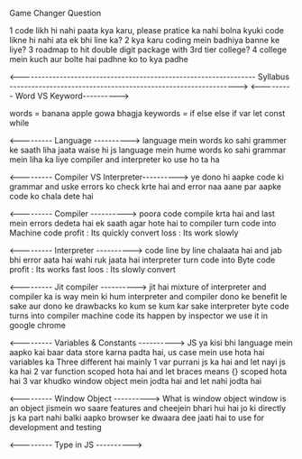  Game Changer Question

 1 code likh hi nahi paata kya karu, please pratice ka nahi bolna kyuki code likne hi nahi ata ek bhi line ka?
 2 kya karu coding mein badhiya banne ke liye?
 3 roadmap to hit double digit package with 3rd tier college?
 4 college mein kuch aur bolte hai padhne ko to kya padhe

 <----------------------------------------------------------------- Syllabus --------------------------------------------------------------->
 <--------- Word VS Keyword---------->

 words = banana apple gowa bhagja
 keywords = if else else if var let const while

 <--------- Language ---------->
 language mein words ko sahi grammer ke saath liha jaata waise hi  js language mein hume words ko sahi grammar mein liha ka liye
 compiler and interpreter ko use ho ta ha

 <--------- Compiler VS Interpreter---------->
 ye dono hi aapke code ki grammar and uske errors ko check krte hai and error naa aane par aapke code ko chala dete hai

 <--------- Compiler ---------->
 poora code compile krta hai and last mein errors dedeta hai ek saath agar hote hai to
 compiler turn code into Machine code
 profit : Its quickly convert
 loss   : Its work slowly

 <--------- Interpreter ---------->
 code line by line chalaata hai and jab bhi error aata hai wahi ruk jaata hai
 interpreter turn code into Byte code
 profit : Its works fast
 loos   : Its slowly convert

 <--------- Jit compiler ---------->
 jit hai mixture of interpreter and compiler ka is way mein ki hum interpreter and compiler dono ke benefit le sake aur dono ke
 drawbacks ko kum se kum kar sake
 interpreter byte code turns into compiler machine code its happen by inspector
 we use it in google chrome

 <--------- Variables & Constants ---------->
 JS ya kisi bhi language mein aapko kai baar data store karna padta hai, us case mein use hota hai variables ka
 Three different hai mainly
 1 var purrani js ka hai and let nayi js ka hai
 2 var function scoped hota hai and let braces means {} scoped hota hai
 3 var khudko window object mein jodta hai and let nahi jodta hai

 <--------- Window Object ---------->
 What is window object
 window is an object jismein wo saare features and cheejein bhari hui hai jo ki directly js ka part nahi balki aapko browser ke dwaara dee jaati hai
 to use for development and testing
 
 <--------- Type in JS ---------->